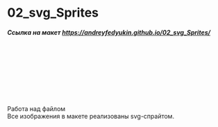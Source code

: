 # 02_svg_Sprites

##### Ссылка на макет https://andreyfedyukin.github.io/02_svg_Sprites/

Работа над файлом <svg>.
<br />
Все изображения в макете реализованы svg-спрайтом.
